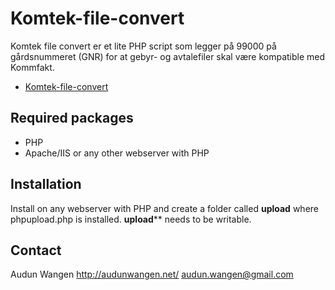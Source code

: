 # Komtek-file-convert

Komtek file convert er et lite PHP script som legger på 99000 på gårdsnummeret (GNR) for at gebyr- og avtalefiler skal være kompatible med Kommfakt.

* [Komtek-file-convert](http://github.com/AudunWangen/Komtek-file-convert)

## Required packages

* PHP
* Apache/IIS or any other webserver with PHP

## Installation

Install on any webserver with PHP and create a folder called **upload** where phpupload.php is installed. **upload**** needs to be writable.

## Contact

Audun Wangen
http://audunwangen.net/
audun.wangen@gmail.com

